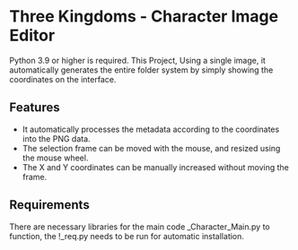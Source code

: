 # Three Kingdoms - Character Image Editor

Python 3.9 or higher is required.
This Project, 
Using a single image, it automatically generates the entire folder system by simply showing the coordinates on the interface. 

## Features

- It automatically processes the metadata according to the coordinates into the PNG data.
- The selection frame can be moved with the mouse, and resized using the mouse wheel.
- The X and Y coordinates can be manually increased without moving the frame.

## Requirements

There are necessary libraries for the main code _Character_Main.py to function, the !_req.py needs to be run for automatic installation.
